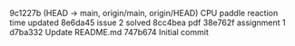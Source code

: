 9c1227b (HEAD -> main, origin/main, origin/HEAD) CPU paddle reaction time updated
8e6da45 issue 2 solved
8cc4bea pdf
38e762f assignment 1
d7ba332 Update README.md
747b674 Initial commit

